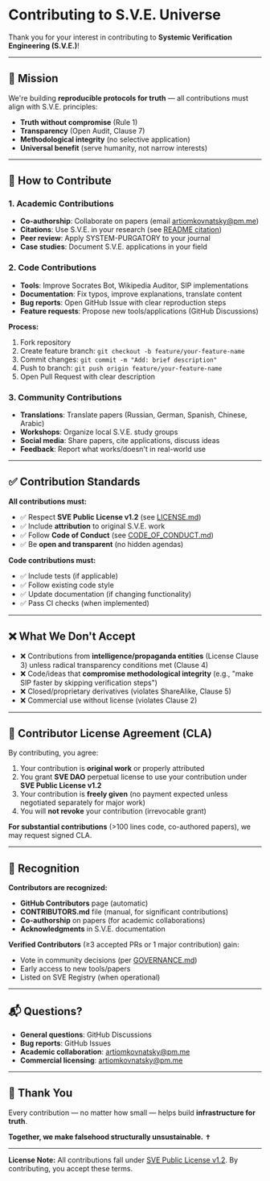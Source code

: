 # Contributing to S.V.E. Universe

Thank you for your interest in contributing to **Systemic Verification Engineering (S.V.E.)**!

---

## 🎯 Mission

We're building **reproducible protocols for truth** — all contributions must align with S.V.E. principles:
- **Truth without compromise** (Rule 1)
- **Transparency** (Open Audit, Clause 7)
- **Methodological integrity** (no selective application)
- **Universal benefit** (serve humanity, not narrow interests)

---

## 🤝 How to Contribute

### 1. **Academic Contributions**
- **Co-authorship**: Collaborate on papers (email artiomkovnatsky@pm.me)
- **Citations**: Use S.V.E. in your research (see [README citation](README.md#-academic-citation))
- **Peer review**: Apply SYSTEM-PURGATORY to your journal
- **Case studies**: Document S.V.E. applications in your field

### 2. **Code Contributions**
- **Tools**: Improve Socrates Bot, Wikipedia Auditor, SIP implementations
- **Documentation**: Fix typos, improve explanations, translate content
- **Bug reports**: Open GitHub Issue with clear reproduction steps
- **Feature requests**: Propose new tools/applications (GitHub Discussions)

**Process:**
1. Fork repository
2. Create feature branch: `git checkout -b feature/your-feature-name`
3. Commit changes: `git commit -m "Add: brief description"`
4. Push to branch: `git push origin feature/your-feature-name`
5. Open Pull Request with clear description

### 3. **Community Contributions**
- **Translations**: Translate papers (Russian, German, Spanish, Chinese, Arabic)
- **Workshops**: Organize local S.V.E. study groups
- **Social media**: Share papers, cite applications, discuss ideas
- **Feedback**: Report what works/doesn't in real-world use

---

## ✅ Contribution Standards

**All contributions must:**
- ✅ Respect **SVE Public License v1.2** (see [LICENSE.md](LICENSE.md))
- ✅ Include **attribution** to original S.V.E. work
- ✅ Follow **Code of Conduct** (see [CODE_OF_CONDUCT.md](Community/CODE_OF_CONDUCT.md))
- ✅ Be **open and transparent** (no hidden agendas)

**Code contributions must:**
- ✅ Include tests (if applicable)
- ✅ Follow existing code style
- ✅ Update documentation (if changing functionality)
- ✅ Pass CI checks (when implemented)

---

## ❌ What We Don't Accept

- ❌ Contributions from **intelligence/propaganda entities** (License Clause 3) unless radical transparency conditions met (Clause 4)
- ❌ Code/ideas that **compromise methodological integrity** (e.g., "make SIP faster by skipping verification steps")
- ❌ Closed/proprietary derivatives (violates ShareAlike, Clause 5)
- ❌ Commercial use without license (violates Clause 2)

---

## 📝 Contributor License Agreement (CLA)

By contributing, you agree:
1. Your contribution is **original work** or properly attributed
2. You grant **SVE DAO** perpetual license to use your contribution under **SVE Public License v1.2**
3. Your contribution is **freely given** (no payment expected unless negotiated separately for major work)
4. You will **not revoke** your contribution (irrevocable grant)

**For substantial contributions** (>100 lines code, co-authored papers), we may request signed CLA.

---

## 🌟 Recognition

**Contributors are recognized:**
- **GitHub Contributors** page (automatic)
- **CONTRIBUTORS.md** file (manual, for significant contributions)
- **Co-authorship** on papers (for academic collaborations)
- **Acknowledgments** in S.V.E. documentation

**Verified Contributors** (≥3 accepted PRs or 1 major contribution) gain:
- Vote in community decisions (per [GOVERNANCE.md](Community/GOVERNANCE.md))
- Early access to new tools/papers
- Listed on SVE Registry (when operational)

---

## 📬 Questions?

- **General questions**: GitHub Discussions
- **Bug reports**: GitHub Issues
- **Academic collaboration**: artiomkovnatsky@pm.me
- **Commercial licensing**: artiomkovnatsky@pm.me

---

## 🙏 Thank You

Every contribution — no matter how small — helps build **infrastructure for truth**.

**Together, we make falsehood structurally unsustainable.** ✝️

---

**License Note:** All contributions fall under [SVE Public License v1.2](LICENSE.md). By contributing, you accept these terms.